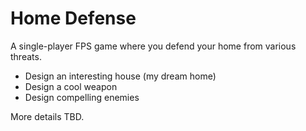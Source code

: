 # Home Defense

A single-player FPS game where you defend your home from various threats.

- Design an interesting house (my dream home)
- Design a cool weapon
- Design compelling enemies

More details TBD.
